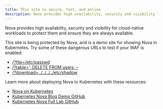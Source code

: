 ```yaml
---
title: This site is secure, fast, and online
description: Nova provides high availability, security and visibility for cloud-native workloads to protect them and ensure they are always available.
---
```


Nova provides high availability, security and visibility for cloud-native workloads to protect them and ensure they are always available.

This site is being protected by Nova, and is a demo site for showing Nova in Kubernetes. Try some of these dangerous URLs to test if your WAF is enabled:

 - [/?file=/etc/passwd](/?file=/etc/passwd)
 - [/?table=’; DELETE FROM users; –](/?table=’;%20DELETE%20FROM%20users;%20–)
 - [/?download=../../../../etc/shadow](/?download=../../../../etc/shadow)

Learn more about deploying Nova to Kubernetes with these resources:

 - [Nova on Kubernetes](https://nova-docs.snapt.net/guide_k8s.html)
 - [Kubernetes Nova Blog Demo GitHub](https://github.com/snapt/nova-k8s-blog-example)
 - [Kubernetes Nova Full Lab GitHub](https://github.com/armsultan/kubernetes-nova-lab)


